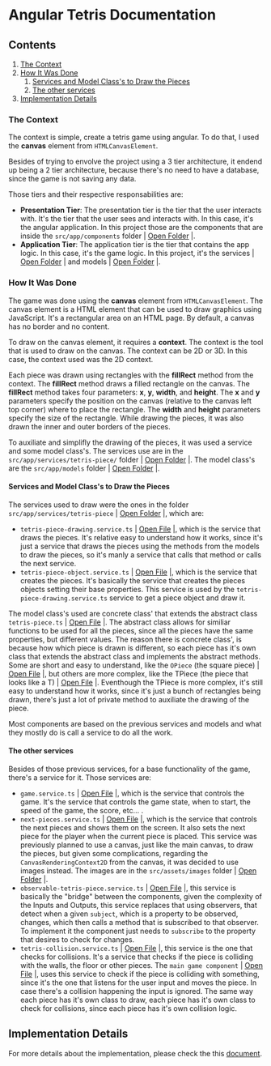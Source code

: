 # Angular Tetris Documentation

## Contents

1. [The Context](#the-context)
2. [How It Was Done](#2.how-it-was-done)
    1. [Services and Model Class's to Draw the Pieces](#services-and-model-classs-to-draw-the-pieces)
    2. [The other services](#the-other-services)
3. [Implementation Details](#implementation-details)

### The Context

The context is simple, create a tetris game using angular.
To do that, I used the **canvas** element from `HTMLCanvasElement`.

Besides of trying to envolve the project using a 3 tier architecture, it endend up being a 2 tier architecture, because there's no need to have a database, since the game is not saving any data.

Those tiers and their respective responsabilities are:

- **Presentation Tier**: The presentation tier is the tier that the user interacts with. It's the tier that the user sees and interacts with. In this case, it's the angular application. In this project those are the components that are inside the `src/app/components` folder | [Open Folder](src/app/components/) |.
- **Application Tier**: The application tier is the tier that contains the app logic. In this case, it's the game logic. In this project, it's the services | [Open Folder](src/app/services/) | and models | [Open Folder](src/app/models/) |.

### How It Was Done

The game was done using the **canvas** element from `HTMLCanvasElement`. The canvas element is a HTML element that can be used to draw graphics using JavaScript. It's a rectangular area on an HTML page. By default, a canvas has no border and no content.

To draw on the canvas element, it requires a **context**. The context is the tool that is used to draw on the canvas. The context can be 2D or 3D. In this case, the context used was the 2D context.

Each piece was drawn using rectangles with the **fillRect** method from the context. The **fillRect** method draws a filled rectangle on the canvas. The **fillRect** method takes four parameters: **x**, **y**, **width**, and **height**. The **x** and **y** parameters specify the position on the canvas (relative to the canvas left top corner) where to place the rectangle. The **width** and **height** parameters specify the size of the rectangle. While drawing the pieces, it was also drawn the inner and outer borders of the pieces.

To auxiliate and simplifly the drawing of the pieces, it was used a service and some model class's. The services use are in the `src/app/services/tetris-piece/` folder | [Open Folder](src/app/services/etris-piece/) |. The model class's are the `src/app/models` folder | [Open Folder](src/app/models/) |.

#### Services and Model Class's to Draw the Pieces

The services used to draw were the ones in the folder `src/app/services/tetris-piece` | [Open Folder](src/app/services/tetris-piece/) |, which are:
- `tetris-piece-drawing.service.ts` | [Open File](src/app/services/tetris-piece/tetris-piece-drawing/tetris-piece-drawing.service.ts) |, which is the service that draws the pieces. It's relative easy to understand how it works, since it's just a service that draws the pieces using the methods from the models to draw the pieces, so it's manly a service that calls that method or calls the next service.
- `tetris-piece-object.service.ts` | [Open File](src/app/services/tetris-piece/tetris-piece-object/tetris-piece-object.service.ts) |, which is the service that creates the pieces. It's basically the service that creates the pieces objects setting their base properties. This service is used by the `tetris-piece-drawing.service.ts` service to get a piece object and draw it.

The model class's used are concrete class' that extends the abstract class `tetris-piece.ts` | [Open File](src/app/models/tetris-piece/tetris-piece.ts) |. The abstract class allows for similiar functions to be used for all the pieces, since all the pieces have the same properties, but different values. The reason there is concrete class', is because how which piece is drawn is different, so each piece has it's own class that extends the abstract class and implements the abstract methods. Some are short and easy to understand, like the `OPiece` (the square piece) | [Open File](src/app/models/pieces/concrete-pieces/o-piece.ts) |, but others are more complex, like the TPiece (the piece that looks like a T) | [Open File](src/app/models/pieces/concrete-pieces/t-piece.ts) |. Eventhough the TPiece is more complex, it's still easy to understand how it works, since it's just a bunch of rectangles being drawn, there's just a lot of private method to auxiliate the drawing of the piece.

Most components are based on the previous services and models and what they mostly do is call a service to do all the work.


#### The other services

Besides of those previous services, for a base functionality of the game, there's a service for it. Those services are:
- `game.service.ts` | [Open File](src/app/services/game/game.service.ts) |, which is the service that controls the game. It's the service that controls the game state, when to start, the speed of the game, the score, etc... .
- `next-pieces.service.ts` | [Open File](src/app/services/next-pieces/next-pieces.service.ts) |, which is the service that controls the next pieces and shows them on the screen. It also sets the next piece for the player when the current piece is placed. This service was previously planned to use a canvas, just like the main canvas, to draw the pieces, but given some complications, regarding the `CanvasRenderingContext2D` from the canvas, it was decided to use images instead. The images are in the `src/assets/images` folder | [Open Folder](src/assets/images/) |.
- `observable-tetris-piece.service.ts` | [Open File](src/app/services/observable-tetris-piece/observable-tetris-piece.service.ts) |, this service is basically the "bridge" between the components, given the complexity of the Inputs and Outputs, this service replaces that using observers, that detect when a given `subject`, which is a property to be observed, changes, which then calls a method that is subscribed to that observer. To implement it the component just needs to `subscribe` to the property that desires to check for changes.
- `tetris-collision.service.ts` | [Open File](src/app/services/tetris-collision/tetris-collision.service.ts) |, this service is the one that checks for collisions. It's a service that checks if the piece is colliding with the walls, the floor or other pieces. The `main game component` | [Open File](src/app/components/main-game/main-game.component.ts) |, uses this service to check if the piece is colliding with something, since it's the one that listens for the user input and moves the piece. In case there's a collision happening the input is ignored. The same way each piece has it's own class to draw, each piece has it's own class to check for collisions, since each piece has it's own collision logic.


## Implementation Details

For more details about the implementation, please check the this [document](src/assets/documentation/implementation.md).
